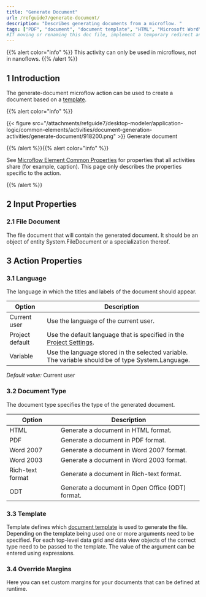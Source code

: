```yaml
---
title: "Generate Document"
url: /refguide7/generate-document/
description: "Describes generating documents from a microflow. "
tags: ["PDF", "document", "document template", "HTML", "Microsoft Word", "ODT"]
#If moving or renaming this doc file, implement a temporary redirect and let the respective team know they should update the URL in the product. See Mapping to Products for more details.
---
```


{{% alert color="info" %}}
This activity can only be used in microflows, not in nanoflows.
{{% /alert %}}

## 1 Introduction

The generate-document microflow action can be used to create a document based on a [template](/refguide7/document-templates/).

{{% alert color="info" %}}

{{< figure src="/attachments/refguide7/desktop-modeler/application-logic/common-elements/activities/document-generation-activities/generate-document/918200.png" >}}
Generate document

{{% /alert %}}{{% alert color="info" %}}

See [Microflow Element Common Properties](/refguide7/microflow-element-common-properties/) for properties that all activities share (for example, caption). This page only describes the properties specific to the action.

{{% /alert %}}

## 2 Input Properties

### 2.1 File Document

The file document that will contain the generated document. It should be an object of entity System.FileDocument or a specialization thereof.

## 3 Action Properties

### 3.1 Language

The language in which the titles and labels of the document should appear.

| Option | Description |
| --- | --- |
| Current user | Use the language of the current user. |
| Project default | Use the default language that is specified in the [Project Settings](/refguide7/project-settings/). |
| Variable | Use the language stored in the selected variable. The variable should be of type System.Language. |

_Default value:_ Current user

### 3.2 Document Type

The document type specifies the type of the generated document.

| Option | Description |
| --- | --- |
| HTML | Generate a document in HTML format. |
| PDF | Generate a document in PDF format. |
| Word 2007 | Generate a document in Word 2007 format. |
| Word 2003 | Generate a document in Word 2003 format. |
| Rich-text format | Generate a document in Rich-text format. |
| ODT | Generate a document in Open Office (ODT) format. |

### 3.3 Template

Template defines which [document template](/refguide7/document-templates/) is used to generate the file. Depending on the template being used one or more arguments need to be specified. For each top-level data grid and data view objects of the correct type need to be passed to the template. The value of the argument can be entered using expressions.

### 3.4 Override Margins

Here you can set custom margins for your documents that can be defined at runtime.
